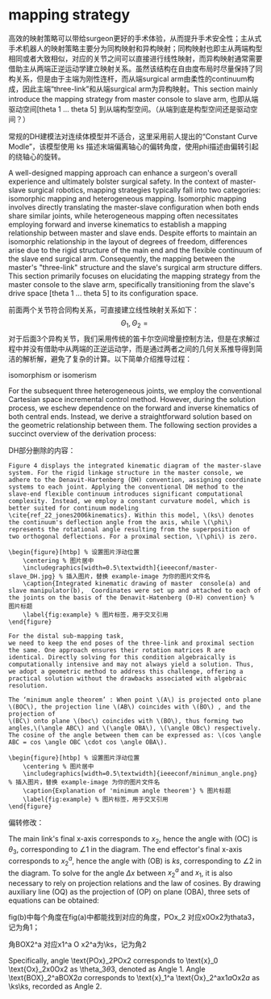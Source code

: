 # mapping strategy

高效的映射策略可以带给surgeon更好的手术体验，从而提升手术安全性；主从式手术机器人的映射策略主要分为同构映射和异构映射；同构映射也即主从两端构型相同或者大致相似，对应的关节之间可以直接进行线性映射，而异构映射通常需要借助主从两端正逆运动学建立映射关系。虽然该结构在自由度布局时尽量保持了同构关系，但是由于主端为刚性连杆，而从端surgical arm由柔性的continuum构成，因此主端“three-link”和从端surgical arm为异构映射。This section mainly introduce the mapping strategy from master console to slave arm, 也即从端驱动空间[theta 1 ... theta 5] 到从端构型空间。（从端到底是构型空间还是驱动空间？）

常规的DH建模法对连续体模型并不适合，这里采用前人提出的“Constant Curve Modle”，该模型使用 ks 描述末端偏离轴心的偏转角度，使用phi描述由偏转引起的绕轴心的旋转。

A well-designed mapping approach can enhance a surgeon's overall experience and ultimately bolster surgical safety. In the context of master-slave surgical robotics, mapping strategies typically fall into two categories: isomorphic mapping and heterogeneous mapping. Isomorphic mapping involves directly translating the master-slave configuration when both ends share similar joints, while heterogeneous mapping often necessitates employing forward and inverse kinematics to establish a mapping relationship between master and slave ends. Despite efforts to maintain an isomorphic relationship in the layout of degrees of freedom, differences arise due to the rigid structure of the main end and the flexible continuum of the slave end surgical arm. Consequently, the mapping between the master's "three-link" structure and the slave's surgical arm structure differs. This section primarily focuses on elucidating the mapping strategy from the master console to the slave arm, specifically transitioning from the slave's drive space [theta 1 ... theta 5] to its configuration space.



前面两个关节符合同构关系，可直接建立线性映射关系如下：
$$
\Theta_1 , \Theta_2 = {} 
$$
对于后面3个异构关节，我们采用传统的笛卡尔空间增量控制方法，但是在求解过程中并没有借助中从两端的正逆运动学，而是通过两者之间的几何关系推导得到简洁的解析解，避免了复杂的计算。以下简单介绍推导过程：

isomorphism or isomerism

For the subsequent three heterogeneous joints, we employ the conventional Cartesian space incremental control method. However, during the solution process, we eschew dependence on the forward and inverse kinematics of both central ends. Instead, we derive a straightforward solution based on the geometric relationship between them. The following section provides a succinct overview of the derivation process:



DH部分删除的内容：

```
Figure 4 displays the integrated kinematic diagram of the master-slave system. For the rigid linkage structure in the master console, we adhere to the Denavit-Hartenberg (DH) convention, assigning coordinate systems to each joint. Applying the conventional DH method to the slave-end flexible continuum introduces significant computational complexity. Instead, we employ a constant curvature model, which is better suited for continuum modeling \cite{ref_22_jones2006kinematics}. Within this model, \(ks\) denotes the continuum's deflection angle from the axis, while \(\phi\) represents the rotational angle resulting from the superposition of two orthogonal deflections. For a proximal section, \(\phi\) is zero.

\begin{figure}[htbp] % 设置图片浮动位置
    \centering % 图片居中
    \includegraphics[width=0.5\textwidth]{ieeeconf/master-slave_DH.jpg} % 插入图片，替换 example-image 为你的图片文件名
    \caption{Integrated kinematic drawing of master  console(a) and slave manipulator(b),  Coordinates were set up and attached to each of the joints on the basis of the Denavit-Hatenberg (D-H) convention} % 图片标题
    \label{fig:example} % 图片标签，用于交叉引用
\end{figure}

For the distal sub-mapping task,
we need to keep the end poses of the three-link and proximal section the same. One approach ensures their rotation matrices R are identical. Directly solving for this condition algebraically is computationally intensive and may not always yield a solution. Thus, we adopt a geometric method to address this challenge, offering a practical solution without the drawbacks associated with algebraic resolution.
```



```
The ‘minimum angle theorem’ : When point \(A\) is projected onto plane \(BOC\), the projection line \(AB\) coincides with \(BO\) , and the projection of 
\(BC\) onto plane \(boc\) coincides with \(BO\), thus forming two angles,\(\angle ABC\) and \(\angle OBA\), \(\angle OBc\) respectively. The cosine of the angle between them can be expressed as: \(cos \angle ABC = cos \angle OBC \cdot cos \angle OBA\). 

\begin{figure}[htbp] % 设置图片浮动位置
    \centering % 图片居中
    \includegraphics[width=0.5\textwidth]{ieeeconf/minimun_angle.png} % 插入图片，替换 example-image 为你的图片文件名
    \caption{Explanation of 'minimum angle theorem'} % 图片标题
    \label{fig:example} % 图片标签，用于交叉引用
\end{figure}
```



偏转修改：

The main link's final x-axis corresponds to $x_{2}$, hence the angle with \(OC\) is $\theta_3$, corresponding to $\angle1$ in the diagram. The end effector's final x-axis corresponds to $x_{2}^{a}$, hence the angle with \(OB\)  is $ks$, corresponding to $\angle2$ in the diagram.
To solve for the angle $\Delta x$ between $x_{2}^{a}$ and $x_{1}$, it is also necessary to rely on projection relations and the law of cosines. By drawing auxiliary line \(OQ\) as the projection of \(OP\) on plane \(OBA\), three sets of equations can be obtained:

fig(b)中每个角度在fig(a)中都能找到对应的角度，POx_2 对应x0Ox2为thata3，记为角1；

角BOX2^a 对应x1^a O x2^a为\ks，记为角2

Specifically, angle \text{POx}_2POx2 corresponds to \text{x}_0 \text{Ox}_2x0Ox2 as \theta_3*θ*3, denoted as Angle 1. Angle \text{BOX}_2^aBOX2*a* corresponds to \text{x}_1^a \text{Ox}_2^ax1*a*Ox2*a* as \ks\ks, recorded as Angle 2.



